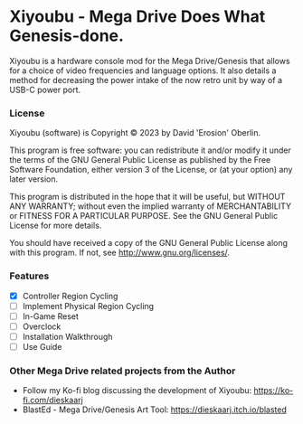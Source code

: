 # Xiyoubu - Mega Drive Does What Genesis-done.

Xiyoubu is a hardware console mod for the Mega Drive/Genesis that allows for a choice of video frequencies and language options. It also details a method for decreasing the power intake of the now retro unit by way of a USB-C power port.

### License
Xiyoubu (software) is Copyright © 2023 by David 'Erosion' Oberlin.

This program is free software: you can redistribute it and/or modify it under the terms of the GNU General Public License as published by the Free Software Foundation, either version 3 of the License, or (at your option) any later version.

This program is distributed in the hope that it will be useful, but WITHOUT ANY WARRANTY; without even the implied warranty of MERCHANTABILITY or FITNESS FOR A PARTICULAR PURPOSE. See the GNU General Public License for more details.

You should have received a copy of the GNU General Public License along with this program. If not, see http://www.gnu.org/licenses/.

### Features
- [X] Controller Region Cycling
- [ ] Implement Physical Region Cycling
- [ ] In-Game Reset
- [ ] Overclock
- [ ] Installation Walkthrough
- [ ] Use Guide

### Other Mega Drive related projects from the Author
* Follow my Ko-fi blog discussing the development of Xiyoubu: https://ko-fi.com/dieskaarj
* BlastEd - Mega Drive/Genesis Art Tool: https://dieskaarj.itch.io/blasted

